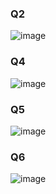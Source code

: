 ### Q2
![image](https://github.com/user-attachments/assets/ca487070-93bc-4f96-9161-fd498c7b72d5)


### Q4

![image](https://github.com/user-attachments/assets/6c9cd906-dda8-490d-a437-c3c4323e9541)

### Q5
![image](https://github.com/user-attachments/assets/c5559792-c420-47ca-8106-b04de74717eb)

### Q6
![image](https://github.com/user-attachments/assets/c766a868-cb06-439d-81a3-b370c2929f86)
